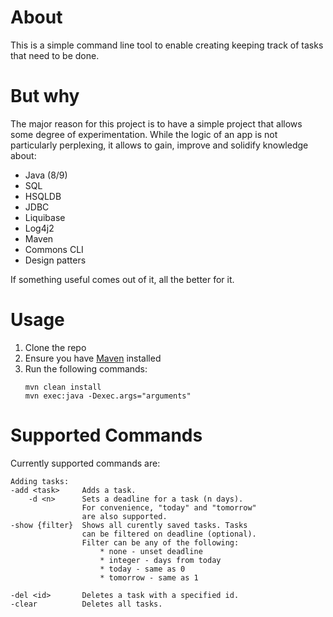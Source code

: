 # About
This is a simple command line tool to enable creating keeping track of tasks that need to be done.

# But why
The major reason for this project is to have a simple project that allows some degree of experimentation. 
While the logic of an app is not particularly perplexing, it allows to gain, improve and solidify knowledge 
about:
* Java (8/9)
* SQL
* HSQLDB
* JDBC
* Liquibase
* Log4j2
* Maven
* Commons CLI
* Design patters

If something useful comes out of it, all the better for it.

# Usage
1. Clone the repo
2. Ensure you have [Maven](https://maven.apache.org/install.html) installed
3. Run the following commands:
    ~~~
    mvn clean install
    mvn exec:java -Dexec.args="arguments"
    ~~~

# Supported Commands
Currently supported commands are:
~~~
Adding tasks:
-add <task>     Adds a task.
    -d <n>      Sets a deadline for a task (n days). 
                For convenience, "today" and "tomorrow"
                are also supported.
-show {filter}  Shows all curently saved tasks. Tasks 
                can be filtered on deadline (optional). 
                Filter can be any of the following: 
                    * none - unset deadline
                    * integer - days from today
                    * today - same as 0
                    * tomorrow - same as 1
                
-del <id>       Deletes a task with a specified id.
-clear          Deletes all tasks.
~~~
